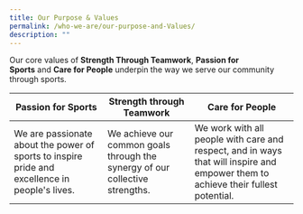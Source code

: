 ```yaml
---
title: Our Purpose & Values
permalink: /who-we-are/our-purpose-and-Values/
description: ""
---
```

Our core values of **Strength Through Teamwork**, **Passion for Sports** and **Care for People** underpin the way we serve our community through sports.


| **Passion for Sports** | **Strength through Teamwork** | **Care for People** |
| -------- | -------- | -------- |
| We are passionate about the power of sports to inspire pride and excellence in people's lives.       |  We achieve our common goals through the synergy of our collective strengths.       | We work with all people with care and respect, and in ways that will inspire and empower them to achieve their fullest potential.     |